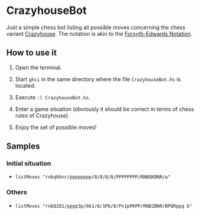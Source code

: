 # CrazyhouseBot

Just a simple chess bot listing all possible moves concerning the chess variant [Crazyhouse](https://en.wikipedia.org/wiki/Crazyhouse). The notation is akin to the [Forsyth-Edwards Notation](https://en.wikipedia.org/wiki/Forsyth-Edwards_Notation).

## How to use it

1. Open the terminal.

2. Start ```ghci``` in the same directory where the file ```CrazyhouseBot.hs``` is located.

3. Execute ```:l CrazyhouseBot.hs```.

4. Enter a game situation (obviously it should be correct in terms of chess rules of Crazyhouse).

5. Enjoy the set of possible moves!

## Samples

### Initial situation

- ```listMoves "rnbqkbnr/pppppppp/8/8/8/8/PPPPPPPP/RNBQKBNR/w"```

### Others

- ```listMoves "rnbQ2Q1/pppp3p/6k1/8/1P6/8/Pn1pPKPP/RNB2BNR/BPQRppq b"```
